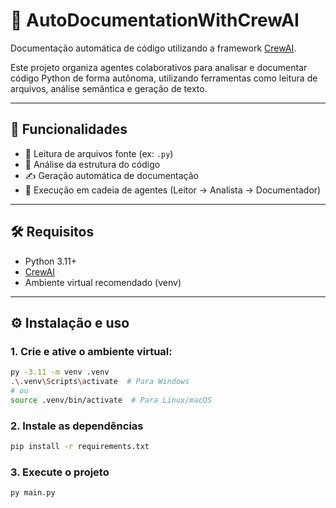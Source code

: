 # 🧠 AutoDocumentationWithCrewAI

Documentação automática de código utilizando a framework [CrewAI](https://github.com/joaomdmoura/crewAI).

Este projeto organiza agentes colaborativos para analisar e documentar código Python de forma autônoma, utilizando ferramentas como leitura de arquivos, análise semântica e geração de texto.

---

## 🚀 Funcionalidades

- 📄 Leitura de arquivos fonte (ex: `.py`)
- 🧠 Análise da estrutura do código
- ✍️ Geração automática de documentação
- 🤖 Execução em cadeia de agentes (Leitor → Analista → Documentador)

---

## 🛠️ Requisitos

- Python 3.11+
- [CrewAI](https://github.com/joaomdmoura/crewAI)
- Ambiente virtual recomendado (venv)

---

## ⚙️ Instalação e uso

### 1. Crie e ative o ambiente virtual:

```bash
py -3.11 -m venv .venv
.\.venv\Scripts\activate  # Para Windows
# ou
source .venv/bin/activate  # Para Linux/macOS
```

### 2. Instale as dependências

```bash
pip install -r requirements.txt
```

### 3. Execute o projeto

```bash
py main.py
```

